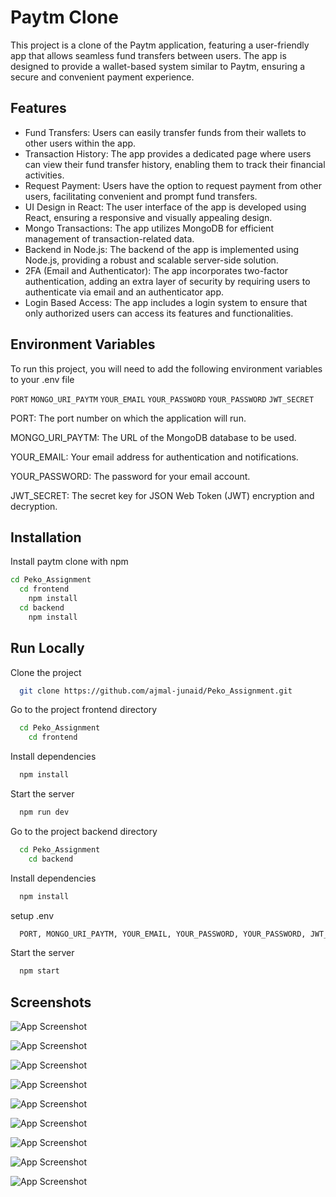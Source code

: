 
# Paytm Clone

This project is a clone of the Paytm application, featuring a user-friendly app that allows seamless fund transfers between users. The app is designed to provide a wallet-based system similar to Paytm, ensuring a secure and convenient payment experience.

## Features

- Fund Transfers: Users can easily transfer funds from their wallets to other users within the app.
- Transaction History: The app provides a dedicated page where users can view their fund transfer history, enabling them to track their financial activities.
- Request Payment: Users have the option to request payment from other users, facilitating convenient and prompt fund transfers.
- UI Design in React: The user interface of the app is developed using React, ensuring a responsive and visually appealing design.
- Mongo Transactions: The app utilizes MongoDB for efficient management of transaction-related data.
- Backend in Node.js: The backend of the app is implemented using Node.js, providing a robust and scalable server-side solution.
- 2FA (Email and Authenticator): The app incorporates two-factor authentication, adding an extra layer of security by requiring users to authenticate via email and an authenticator app.
- Login Based Access: The app includes a login system to ensure that only authorized users can access its features and functionalities.



## Environment Variables

To run this project, you will need to add the following environment variables to your .env file

`PORT` 
`MONGO_URI_PAYTM`
`YOUR_EMAIL`
`YOUR_PASSWORD`
`YOUR_PASSWORD`
`JWT_SECRET`

PORT: The port number on which the application will run.

MONGO\_URI\_PAYTM: The URL of the MongoDB database to be used.

YOUR\_EMAIL: Your email address for authentication and notifications.

YOUR\_PASSWORD: The password for your email account.

JWT\_SECRET: The secret key for JSON Web Token (JWT) encryption and decryption.




## Installation

Install paytm clone with npm

```bash
cd Peko_Assignment 
  cd frontend
    npm install
  cd backend
    npm install
```
    
## Run Locally

Clone the project

```bash
  git clone https://github.com/ajmal-junaid/Peko_Assignment.git
```

Go to the project frontend directory

```bash
  cd Peko_Assignment
    cd frontend
```

Install dependencies

```bash
  npm install
```

Start the server

```bash
  npm run dev
```


Go to the project backend directory

```bash
  cd Peko_Assignment
    cd backend
```

Install dependencies

```bash
  npm install
```

setup .env

```bash
  PORT, MONGO_URI_PAYTM, YOUR_EMAIL, YOUR_PASSWORD, YOUR_PASSWORD, JWT_SECRET
```


Start the server

```bash
  npm start
```


## Screenshots

![App Screenshot](https://res.cloudinary.com/dbyvfosqi/image/upload/v1686979351/paytmclone1_rshbrf.png)

![App Screenshot](https://res.cloudinary.com/dbyvfosqi/image/upload/v1686979351/paytmclone2_khpcue.png)

![App Screenshot](https://res.cloudinary.com/dbyvfosqi/image/upload/v1686979354/paytmclone3_aimk9v.png)

![App Screenshot](https://res.cloudinary.com/dbyvfosqi/image/upload/v1686979351/paytmclone7_k4ugsk.png)

![App Screenshot](https://res.cloudinary.com/dbyvfosqi/image/upload/v1686979350/paytmclone8_xmy9vt.png)

![App Screenshot](https://res.cloudinary.com/dbyvfosqi/image/upload/v1686979350/paytmclone9_tjxzrk.png)

![App Screenshot](https://res.cloudinary.com/dbyvfosqi/image/upload/v1686979351/paytmclone4_gqugxb.png)

![App Screenshot](https://res.cloudinary.com/dbyvfosqi/image/upload/v1686979351/paytmclone5_osdslh.png)

![App Screenshot](https://res.cloudinary.com/dbyvfosqi/image/upload/v1686979351/paytmclone6_tablg6.png)
